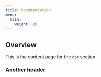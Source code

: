 ```yaml
---
title: Documentation
menu:
  main:
    weight: 20
---
```


## Overview

This is the content page for the `doc` section.



### Another header
